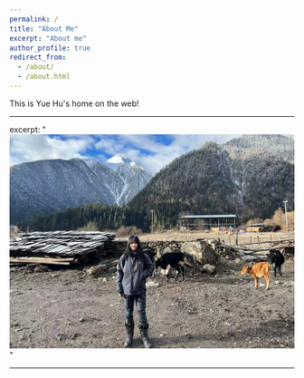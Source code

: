 ```yaml
---
permalink: /
title: "About Me"
excerpt: "About me"
author_profile: true
redirect_from: 
  - /about/
  - /about.html
---
```


This is Yue Hu's home on the web!

---

excerpt: "<img src='/images/hy.png'>"

---
